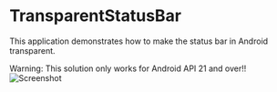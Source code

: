 # TransparentStatusBar
This application demonstrates how to make the status bar in Android transparent.

Warning: This solution only works for Android API 21 and over!!
![Screenshot](https://user-images.githubusercontent.com/48321241/70831844-6dad3300-1da8-11ea-8739-bf6869fd6c7c.png?raw=true "Example")
